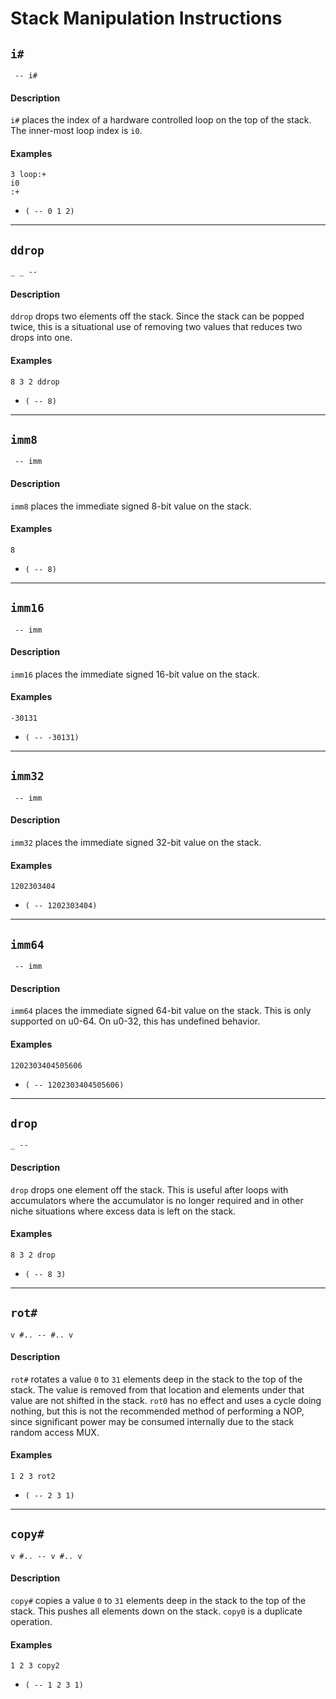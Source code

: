 # Stack Manipulation Instructions

## `i#`
` -- i#`

#### Description
`i#` places the index of a hardware controlled loop on the top of the stack. The inner-most loop index is `i0`.

#### Examples
```
3 loop:+
i0
:+
```
- `( -- 0 1 2)`

----------

## `ddrop`
`_ _ -- `

#### Description
`ddrop` drops two elements off the stack. Since the stack can be popped twice, this is a situational use of removing two values that reduces two drops into one.

#### Examples
```
8 3 2 ddrop
```
- `( -- 8)`

----------

## `imm8`
` -- imm`

#### Description
`imm8` places the immediate signed 8-bit value on the stack.

#### Examples
```
8
```
- `( -- 8)`

----------

## `imm16`
` -- imm`

#### Description
`imm16` places the immediate signed 16-bit value on the stack.

#### Examples
```
-30131
```
- `( -- -30131)`

----------

## `imm32`
` -- imm`

#### Description
`imm32` places the immediate signed 32-bit value on the stack.

#### Examples
```
1202303404
```
- `( -- 1202303404)`

----------

## `imm64`
` -- imm`

#### Description
`imm64` places the immediate signed 64-bit value on the stack. This is only supported on u0-64. On u0-32, this has undefined behavior.

#### Examples
```
1202303404505606
```
- `( -- 1202303404505606)`

----------

## `drop`
`_ -- `

#### Description
`drop` drops one element off the stack. This is useful after loops with accumulators where the accumulator is no longer required and in other niche situations where excess data is left on the stack.

#### Examples
```
8 3 2 drop
```
- `( -- 8 3)`

----------

## `rot#`
`v #.. -- #.. v`

#### Description
`rot#` rotates a value `0` to `31` elements deep in the stack to the top of the stack. The value is removed from that location and elements under that value are not shifted in the stack. `rot0` has no effect and uses a cycle doing nothing, but this is not the recommended method of performing a NOP, since significant power may be consumed internally due to the stack random access MUX.

#### Examples
```
1 2 3 rot2
```
- `( -- 2 3 1)`

----------

## `copy#`
`v #.. -- v #.. v`

#### Description
`copy#` copies a value `0` to `31` elements deep in the stack to the top of the stack. This pushes all elements down on the stack. `copy0` is a duplicate operation.

#### Examples
```
1 2 3 copy2
```
- `( -- 1 2 3 1)`

